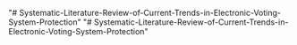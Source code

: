 "# Systematic-Literature-Review-of-Current-Trends-in-Electronic-Voting-System-Protection" 
"# Systematic-Literature-Review-of-Current-Trends-in-Electronic-Voting-System-Protection" 
